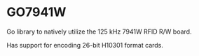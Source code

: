 # GO7941W

Go library to natively utilize the 125 kHz 7941W RFID R/W board.

Has support for encoding 26-bit H10301 format cards.
 

